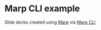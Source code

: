 # Marp CLI example

 Slide decks created using [Marp](https://marp.app) via [Marp CLI](https://github.com/marp-team/marp-cli)